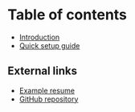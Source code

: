 # Table of contents

- [Introduction](README.md)
- [Quick setup guide](quick-setup-guide.md)

## External links

- [Example resume](https://devscard.netlify.app)
- [GitHub repository](https://github.com/KonradSzwarc/devscard)
